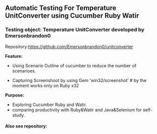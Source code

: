 ## Automatic Testing For Temperature UnitConverter using Cucumber Ruby Watir 

### Testing object: Temperature UnitConverter developed by Emersonbrandon0

   Repository:https://github.com/Emersonbrandon0/unitconverter 

__Feature:__  
* Using Scenario Outline of cucumber to reduce the number of scenarioes.  

* Capturing Screenshoot by using Gem 'win32/screenshot' # by the moment works only on Ruby x32  

__Purpose:__ 
* Exploring Cucumber Ruby and Watir. 
* comparing productivity with Ruby&Watir and Java&Selenium for self-study.
#### Also see repository:
